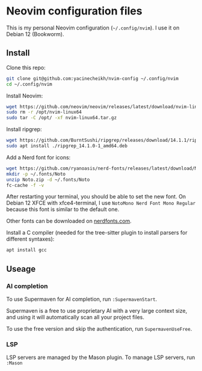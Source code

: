 # Neovim configuration files

This is my personal Neovim configuration (`~/.config/nvim`). I use it on Debian 12 (Bookworm).

## Install

Clone this repo:
```sh
git clone git@github.com:yacinecheikh/nvim-config ~/.config/nvim
cd ~/.config/nvim
```


Install Neovim:
```sh
wget https://github.com/neovim/neovim/releases/latest/download/nvim-linux64.tar.gz
sudo rm -r /opt/nvim-linux64
sudo tar -C /opt/ -xf nvim-linux64.tar.gz
```


Install ripgrep:
```sh
wget https://github.com/BurntSushi/ripgrep/releases/download/14.1.1/ripgrep_14.1.1-1_amd64.deb
sudo apt install ./ripgrep_14.1.0-1_amd64.deb
```

Add a Nerd font for icons:
```sh
wget https://github.com/ryanoasis/nerd-fonts/releases/latest/download/Noto.zip
mkdir -p ~/.fonts/Noto
unzip Noto.zip -d ~/.fonts/Noto
fc-cache -f -v
```
After restarting your terminal, you should be able to set the new font.
On Debian 12 XFCE with xfce4-terminal, I use `NotoMono Nerd Font Mono Regular` because this font is similar to the default one.

Other fonts can be downloaded on [nerdfonts.com](https://www.nerdfonts.com/).


Install a C compiler (needed for the tree-sitter plugin to install parsers for different syntaxes):
```sh
apt install gcc
```


[comment]: # (
Global:
sudo mkdir /usr/local/share/fonts/JetBrainsMono
sudo tar -C /usr/local/share/fonts/JetBrainsMono -xf JetBrainsMono.tar.xz
)

[comment]: # (
Local:
mkdir -p ~/.fonts/JetBrainsMono
tar -C ~/.fonts/JetBrainsMono/ -xf JetBrainsMono.tar.xz
)

[comment]: # (
mkdir ~/.fonts/NerdFontsSymbolsOnly
unzip NerdFontsSymbolsOnly.zip -d ~/.fonts/NerdFontsSymbolsOnly/
)
[comment]: # (
Same for Noto
)


## Useage

### AI completion

To use Supermaven for AI completion, run `:SupermavenStart`.

Supermaven is a free to use proprietary AI with a very large context size, and using it will automatically scan all your project files.

To use the free version and skip the authentication, run `SupermavenUseFree`.


### LSP

LSP servers are managed by the Mason plugin. To manage LSP servers, run `:Mason`


